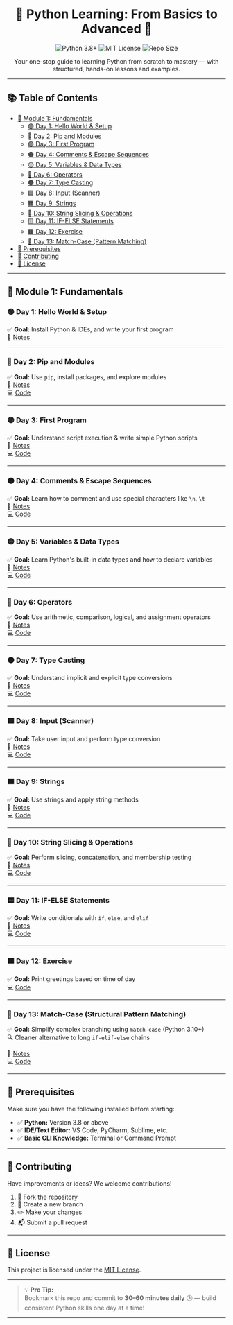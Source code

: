 <h1 align="center">🐍 Python Learning: From Basics to Advanced 🚀</h1>

<p align="center">
  <img src="https://img.shields.io/badge/Python-3.8%2B-blue.svg" alt="Python 3.8+">
  <img src="https://img.shields.io/badge/License-MIT-yellow.svg" alt="MIT License">
  <img src="https://img.shields.io/github/repo-size/vinayakmishra4/PYTHON-FROM-BASIC-TO-ADVANCE" alt="Repo Size">
</p>

<p align="center">
  Your one-stop guide to learning Python from scratch to mastery — with structured, hands-on lessons and examples.
</p>

---

## 📚 Table of Contents

- [📘 Module 1: Fundamentals](#-module-1-fundamentals)
  - [🟢 Day 1: Hello World & Setup](#-day-1-hello-world--setup)
  - [🔵 Day 2: Pip and Modules](#-day-2-pip-and-modules)
  - [🟣 Day 3: First Program](#-day-3-first-program)
  - [🟠 Day 4: Comments & Escape Sequences](#-day-4-comments--escape-sequences)
  - [🟡 Day 5: Variables & Data Types](#-day-5-variables--data-types)
  - [🔴 Day 6: Operators](#-day-6-operators)
  - [🟤 Day 7: Type Casting](#-day-7-type-casting)
  - [🟩 Day 8: Input (Scanner)](#-day-8-input-scanner)
  - [🟧 Day 9: Strings](#-day-9-strings)
  - [🔹 Day 10: String Slicing & Operations](#-day-10-string-slicing--operations)
  - [🟨 Day 11: IF-ELSE Statements](#-day-11-if-else-statements)
  - [🟫 Day 12: Exercise](#day-12-exercise)
  - [🧩 Day 13: Match-Case (Pattern Matching)](#-day-13-match-case-structural-pattern-matching)
- [🔧 Prerequisites](#-prerequisites)
- [🤝 Contributing](#-contributing)
- [📄 License](#-license)

---

## 📘 Module 1: Fundamentals

### 🟢 Day 1: Hello World & Setup
✅ **Goal:** Install Python & IDEs, and write your first program  
📄 [Notes](https://github.com/vinayakmishra4/PYTHON-FROM-BASIC-TO-ADVANCE/blob/main/DAY-1-Hello_World-Setup/DAY-1.md)

---

### 🔵 Day 2: Pip and Modules
✅ **Goal:** Use `pip`, install packages, and explore modules  
📄 [Notes](https://github.com/vinayakmishra4/PYTHON-FROM-BASIC-TO-ADVANCE/blob/main/DAY-2-Pip-Modules/DAY-2.txt)  
💻 [Code](https://github.com/vinayakmishra4/PYTHON-FROM-BASIC-TO-ADVANCE/blob/main/DAY-2-Pip-Modules/Pimod.py)

---

### 🟣 Day 3: First Program
✅ **Goal:** Understand script execution & write simple Python scripts  
📄 [Notes](https://github.com/vinayakmishra4/PYTHON-FROM-BASIC-TO-ADVANCE/blob/main/DAY-3-Frist_Program/DAY-3.txt)  
💻 [Code](https://github.com/vinayakmishra4/PYTHON-FROM-BASIC-TO-ADVANCE/blob/main/DAY-3-Frist_Program/FristProgram.py)

---

### 🟠 Day 4: Comments & Escape Sequences
✅ **Goal:** Learn how to comment and use special characters like `\n`, `\t`  
📄 [Notes](https://github.com/vinayakmishra4/PYTHON-FROM-BASIC-TO-ADVANCE/blob/main/DAY-4-Comments-Escaping-Sequnece-Character/DAY-4.txt)  
💻 [Code](https://github.com/vinayakmishra4/PYTHON-FROM-BASIC-TO-ADVANCE/blob/main/DAY-4-Comments-Escaping-Sequnece-Character/CoEsSe.py)

---

### 🟡 Day 5: Variables & Data Types
✅ **Goal:** Learn Python's built-in data types and how to declare variables  
📄 [Notes](https://github.com/vinayakmishra4/PYTHON-FROM-BASIC-TO-ADVANCE/blob/main/DAY-5-Variables-Data-Types/DAY-5.txt)  
💻 [Code](https://github.com/vinayakmishra4/PYTHON-FROM-BASIC-TO-ADVANCE/blob/main/DAY-5-Variables-Data-Types/VarDa.py)

---

### 🔴 Day 6: Operators
✅ **Goal:** Use arithmetic, comparison, logical, and assignment operators  
📄 [Notes](https://github.com/vinayakmishra4/PYTHON-FROM-BASIC-TO-ADVANCE/blob/main/DAY-6-EX-1/DAY-6.txt)  
💻 [Code](https://github.com/vinayakmishra4/PYTHON-FROM-BASIC-TO-ADVANCE/blob/main/DAY-6-EX-1/calc.py)

---

### 🟤 Day 7: Type Casting
✅ **Goal:** Understand implicit and explicit type conversions  
📄 [Notes](https://github.com/vinayakmishra4/PYTHON-FROM-BASIC-TO-ADVANCE/blob/main/DAY-7-Type-Casting/DAY-7.txt)  
💻 [Code](https://github.com/vinayakmishra4/PYTHON-FROM-BASIC-TO-ADVANCE/blob/main/DAY-7-Type-Casting/typecasting.py)

---

### 🟩 Day 8: Input (Scanner)
✅ **Goal:** Take user input and perform type conversion  
📄 [Notes](https://github.com/vinayakmishra4/PYTHON-FROM-BASIC-TO-ADVANCE/blob/main/DAY-8-Input/DAY-8.txt)  
💻 [Code](https://github.com/vinayakmishra4/PYTHON-FROM-BASIC-TO-ADVANCE/blob/main/DAY-8-Input/Input.py)

---

### 🟧 Day 9: Strings
✅ **Goal:** Use strings and apply string methods  
📄 [Notes](https://github.com/vinayakmishra4/PYTHON-FROM-BASIC-TO-ADVANCE/blob/main/DAY-9-Strings/DAY-9.txt)  
💻 [Code](https://github.com/vinayakmishra4/PYTHON-FROM-BASIC-TO-ADVANCE/blob/main/DAY-9-Strings/Str.py)

---

### 🔹 Day 10: String Slicing & Operations
✅ **Goal:** Perform slicing, concatenation, and membership testing  
📄 [Notes](https://github.com/vinayakmishra4/PYTHON-FROM-BASIC-TO-ADVANCE/blob/main/DAY-10-String-Operations/DAY-10.txt)  
💻 [Code](https://github.com/vinayakmishra4/PYTHON-FROM-BASIC-TO-ADVANCE/blob/main/DAY-10-String-Operations/Stringop.py)

---

### 🟨 Day 11: IF-ELSE Statements
✅ **Goal:** Write conditionals with `if`, `else`, and `elif`  
📄 [Notes](https://github.com/vinayakmishra4/PYTHON-FROM-BASIC-TO-ADVANCE/blob/main/DAY-11-IF-ELSE-Statement/DAY-11.md)  
💻 [Code](https://github.com/vinayakmishra4/PYTHON-FROM-BASIC-TO-ADVANCE/blob/main/DAY-11-IF-ELSE-Statement/if_else.py)

---

### 🟫 Day 12: Exercise
✅ **Goal:** Print greetings based on time of day  
💻 [Code](https://github.com/vinayakmishra4/PYTHON-FROM-BASIC-TO-ADVANCE/blob/main/DAY-12-EX-2/ex2.py)

---

### 🧩 Day 13: Match-Case (Structural Pattern Matching)

✅ **Goal:** Simplify complex branching using `match-case` (Python 3.10+)  
🔍 Cleaner alternative to long `if-elif-else` chains

📄 [Notes](https://github.com/vinayakmishra4/PYTHON-FROM-BASIC-TO-ADVANCE/blob/main/DAY-13-Match-case/DAY-13.md)  
💻 [Code](https://github.com/vinayakmishra4/PYTHON-FROM-BASIC-TO-ADVANCE/blob/main/DAY-13-Match-case/Matchingcase.py)

---

## 🔧 Prerequisites

Make sure you have the following installed before starting:

- ✅ **Python:** Version 3.8 or above  
- ✅ **IDE/Text Editor:** VS Code, PyCharm, Sublime, etc.  
- ✅ **Basic CLI Knowledge:** Terminal or Command Prompt

---

## 🤝 Contributing

Have improvements or ideas? We welcome contributions!

1. 🍴 Fork the repository  
2. 🌿 Create a new branch  
3. ✏️ Make your changes  
4. 📬 Submit a pull request  

---

## 📄 License

This project is licensed under the [MIT License](LICENSE).

---

> 💡 **Pro Tip:**  
> Bookmark this repo and commit to **30–60 minutes daily** 🕒 — build consistent Python skills one day at a time!

---
